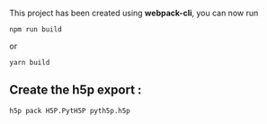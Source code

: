 This project has been created using **webpack-cli**, you can now run

```
npm run build
```

or

```
yarn build
```

## Create the h5p export :

```
h5p pack H5P.PytH5P pyth5p.h5p
```
